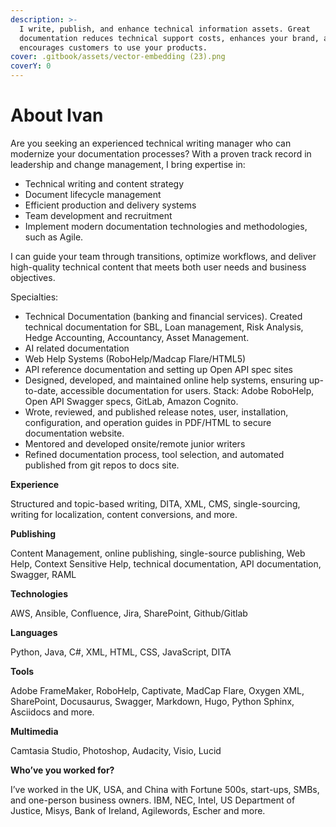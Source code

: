 ```yaml
---
description: >-
  I write, publish, and enhance technical information assets. Great
  documentation reduces technical support costs, enhances your brand, and
  encourages customers to use your products.
cover: .gitbook/assets/vector-embedding (23).png
coverY: 0
---
```


# About Ivan

Are you seeking an experienced technical writing manager who can modernize your documentation processes? With a proven track record in leadership and change management, I bring expertise in:

* Technical writing and content strategy&#x20;
* Document lifecycle management
* Efficient production and delivery systems&#x20;
* Team development and recruitment&#x20;
* Implement modern documentation technologies and methodologies, such as Agile.

I can guide your team through transitions, optimize workflows, and deliver high-quality technical content that meets both user needs and business objectives.

Specialties:

* Technical Documentation (banking and financial services). Created technical documentation for SBL, Loan management, Risk Analysis, Hedge Accounting, Accountancy, Asset Management.
* AI related documentation
* Web Help Systems (RoboHelp/Madcap Flare/HTML5)
* API reference documentation and setting up Open API spec sites
* Designed, developed, and maintained online help systems, ensuring up-to-date, accessible documentation for users. Stack: Adobe RoboHelp, Open API Swagger specs, GitLab, Amazon Cognito.
* Wrote, reviewed, and published release notes, user, installation, configuration, and operation guides in PDF/HTML to secure documentation website.
* Mentored and developed onsite/remote junior writers
* Refined documentation process, tool selection, and automated published from git repos to docs site.

**Experience**

Structured and topic-based writing, DITA, XML, CMS, single-sourcing, writing for localization, content conversions, and more.

**Publishing**

Content Management, online publishing, single-source publishing, Web Help, Context Sensitive Help, technical documentation, API documentation, Swagger, RAML

**Technologies**

AWS, Ansible, Confluence, Jira, SharePoint, Github/Gitlab

**Languages**

Python, Java, C#, XML, HTML, CSS, JavaScript, DITA

**Tools**

Adobe FrameMaker, RoboHelp, Captivate, MadCap Flare, Oxygen XML, SharePoint, Docusaurus, Swagger, Markdown, Hugo, Python Sphinx, Asciidocs and more.

**Multimedia**

Camtasia Studio, Photoshop, Audacity, Visio, Lucid

**Who’ve you worked for?**

I’ve worked in the UK, USA, and China with Fortune 500s, start-ups, SMBs, and one-person business owners. IBM, NEC, Intel, US Department of Justice, Misys, Bank of Ireland, Agilewords, Escher and more.
